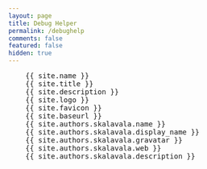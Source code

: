 ```yaml
---
layout: page
title: Debug Helper
permalink: /debughelp
comments: false
featured: false
hidden: true
---
```


<pre>
    {{ site.name }}
    {{ site.title }}
    {{ site.description }}
    {{ site.logo }}
    {{ site.favicon }}
    {{ site.baseurl }}
    {{ site.authors.skalavala.name }}
    {{ site.authors.skalavala.display_name }}
    {{ site.authors.skalavala.gravatar }}
    {{ site.authors.skalavala.web }}
    {{ site.authors.skalavala.description }}
</pre>